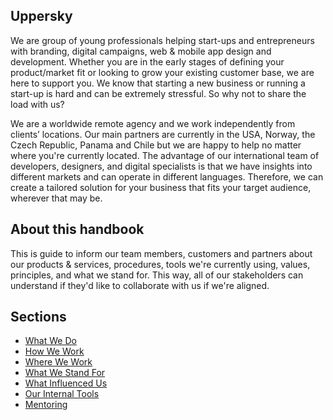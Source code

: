## Uppersky

We are group of young professionals helping start-ups and entrepreneurs with branding, digital campaigns, web  &  mobile app design and development. Whether you are in the early stages of defining your product/market fit or looking to grow your existing customer base, we are here to support you. We know that starting a new business or running a start-up is hard and can be extremely stressful. So why not to share the load with us?

We are a worldwide remote agency and we work independently from clients’ locations. Our main partners are currently in the USA, Norway, the Czech Republic, Panama and Chile but we are happy to help no matter where you're currently located. The advantage of our international team of developers, designers, and digital specialists is that we have insights into different markets and can operate in different languages. Therefore, we can create a tailored solution for your business that fits your target audience, wherever that may be.

## About this handbook

This is guide to inform our team members, customers and partners about our products & services, procedures, tools we're currently using, values, principles, and what we stand for. This way, all of our stakeholders can understand if they'd like to collaborate with us if we're aligned.

## Sections

- [What We Do](/what-we-do.md)
- [How We Work](/how-we-work.md)
- [Where We Work](/where-we-work.md)
- [What We Stand For](/what-we-stand-for.md)
- [What Influenced Us](/what-influenced-us.md)
- [Our Internal Tools](/our-internal-tools.md)
- [Mentoring](/mentoring.md)
